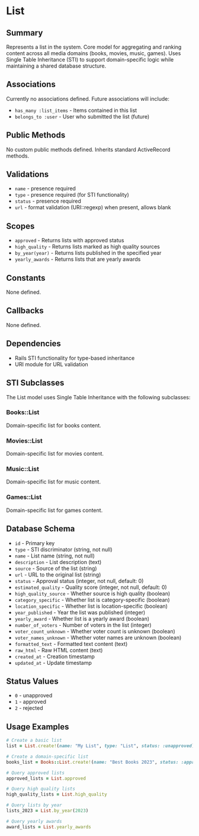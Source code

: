 # List

## Summary
Represents a list in the system. Core model for aggregating and ranking content across all media domains (books, movies, music, games). Uses Single Table Inheritance (STI) to support domain-specific logic while maintaining a shared database structure.

## Associations
Currently no associations defined. Future associations will include:
- `has_many :list_items` - Items contained in this list
- `belongs_to :user` - User who submitted the list (future)

## Public Methods
No custom public methods defined. Inherits standard ActiveRecord methods.

## Validations
- `name` - presence required
- `type` - presence required (for STI functionality)
- `status` - presence required
- `url` - format validation (URI::regexp) when present, allows blank

## Scopes
- `approved` - Returns lists with approved status
- `high_quality` - Returns lists marked as high quality sources
- `by_year(year)` - Returns lists published in the specified year
- `yearly_awards` - Returns lists that are yearly awards

## Constants
None defined.

## Callbacks
None defined.

## Dependencies
- Rails STI functionality for type-based inheritance
- URI module for URL validation

## STI Subclasses
The List model uses Single Table Inheritance with the following subclasses:

### Books::List
Domain-specific list for books content.

### Movies::List
Domain-specific list for movies content.

### Music::List
Domain-specific list for music content.

### Games::List
Domain-specific list for games content.

## Database Schema
- `id` - Primary key
- `type` - STI discriminator (string, not null)
- `name` - List name (string, not null)
- `description` - List description (text)
- `source` - Source of the list (string)
- `url` - URL to the original list (string)
- `status` - Approval status (integer, not null, default: 0)
- `estimated_quality` - Quality score (integer, not null, default: 0)
- `high_quality_source` - Whether source is high quality (boolean)
- `category_specific` - Whether list is category-specific (boolean)
- `location_specific` - Whether list is location-specific (boolean)
- `year_published` - Year the list was published (integer)
- `yearly_award` - Whether list is a yearly award (boolean)
- `number_of_voters` - Number of voters in the list (integer)
- `voter_count_unknown` - Whether voter count is unknown (boolean)
- `voter_names_unknown` - Whether voter names are unknown (boolean)
- `formatted_text` - Formatted text content (text)
- `raw_html` - Raw HTML content (text)
- `created_at` - Creation timestamp
- `updated_at` - Update timestamp

## Status Values
- `0` - unapproved
- `1` - approved
- `2` - rejected

## Usage Examples
```ruby
# Create a basic list
list = List.create!(name: "My List", type: "List", status: :unapproved)

# Create a domain-specific list
books_list = Books::List.create!(name: "Best Books 2023", status: :approved)

# Query approved lists
approved_lists = List.approved

# Query high quality lists
high_quality_lists = List.high_quality

# Query lists by year
lists_2023 = List.by_year(2023)

# Query yearly awards
award_lists = List.yearly_awards
``` 